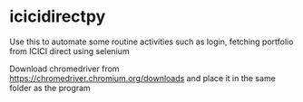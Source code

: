 # icicidirectpy
Use this to automate some routine activities such as login, fetching portfolio from ICICI direct using selenium

Download chromedriver from https://chromedriver.chromium.org/downloads and place it in the same folder as the program
